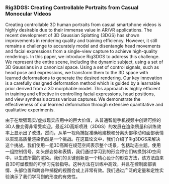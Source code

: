 ### Rig3DGS: Creating Controllable Portraits from Casual Monocular Videos

Creating controllable 3D human portraits from casual smartphone videos is highly desirable due to their immense value in AR/VR applications. The recent development of 3D Gaussian Splatting (3DGS) has shown improvements in rendering quality and training efficiency. However, it still remains a challenge to accurately model and disentangle head movements and facial expressions from a single-view capture to achieve high-quality renderings. In this paper, we introduce Rig3DGS to address this challenge. We represent the entire scene, including the dynamic subject, using a set of 3D Gaussians in a canonical space. Using a set of control signals, such as head pose and expressions, we transform them to the 3D space with learned deformations to generate the desired rendering. Our key innovation is a carefully designed deformation method which is guided by a learnable prior derived from a 3D morphable model. This approach is highly efficient in training and effective in controlling facial expressions, head positions, and view synthesis across various captures. We demonstrate the effectiveness of our learned deformation through extensive quantitative and qualitative experiments.

由于在增强现实/虚拟现实应用中的巨大价值，从普通智能手机视频中创建可控的3D人像变得非常受欢迎。最近3D高斯喷溅（3DGS）的发展在渲染质量和训练效率上显示出了改进。然而，从单一视角捕捉准确地建模和分离头部移动和面部表情以实现高质量渲染仍然是一个挑战。在这篇论文中，我们介绍了Rig3DGS来解决这个挑战。我们使用一组3D高斯在规范空间表示整个场景，包括动态主题。使用一组控制信号，如头部姿势和表情，我们通过学习到的形变将它们转换到3D空间中，以生成所需的渲染。我们的关键创新是一个精心设计的形变方法，该方法由来自3D可塑模型的可学习先验指导。这种方法在训练中高效，并且在控制面部表情、头部位置和跨各种捕捉的视图合成上非常有效。我们通过广泛的定量和定性实验演示了我们学习到的形变的有效性。
